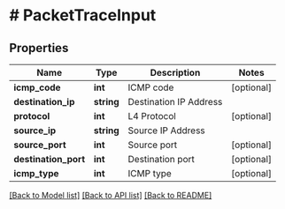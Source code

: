 # # PacketTraceInput

## Properties

Name | Type | Description | Notes
------------ | ------------- | ------------- | -------------
**icmp_code** | **int** | ICMP code | [optional]
**destination_ip** | **string** | Destination IP Address |
**protocol** | **int** | L4 Protocol | [optional]
**source_ip** | **string** | Source IP Address |
**source_port** | **int** | Source port | [optional]
**destination_port** | **int** | Destination port | [optional]
**icmp_type** | **int** | ICMP type | [optional]

[[Back to Model list]](../../README.md#models) [[Back to API list]](../../README.md#endpoints) [[Back to README]](../../README.md)
